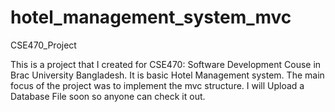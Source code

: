 # hotel_management_system_mvc
CSE470_Project

This is a project that I created for CSE470: Software Development Couse in Brac University Bangladesh. It is basic Hotel Management system. The main focus of the project was 
to implement the mvc structure. I will Upload a Database File soon so anyone can check it out.
